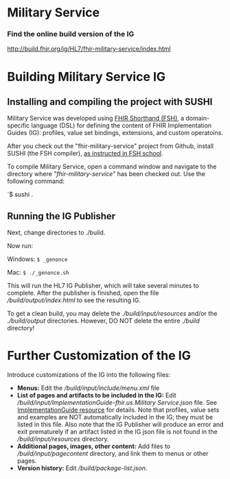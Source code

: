 # Military Service 

### Find the online build version of the IG

http://build.fhir.org/ig/HL7/fhir-military-service/index.html


# Building Military Service IG

## Installing and compiling the project with SUSHI

Military Service was developed using [FHIR Shorthand (FSH)](http://build.fhir.org/ig/HL7/fhir-shorthand/), a domain-specific language (DSL) for defining the content of FHIR Implementation Guides (IG): profiles, value set bindings, extensions, and custom operatoins.

After you check out the "fhir-military-service" project from Github, install SUSHI (the FSH compiler), [as instructed in FSH school](https://fshschool.org/quickstart/). 

To compile Military Service, open a command window and navigate to the directory where *"fhir-military-service"* has been checked out. 
Use the following command:

`$ sushi .

## Running the IG Publisher

Next, change directories to ./build. 

Now run:

Windows:   `$ _genonce`

Mac:   `$ ./_genonce.sh`

This will run the HL7 IG Publisher, which will take several minutes to complete. After the publisher is finished, open the file _/build/output/index.html_ to see the resulting IG.

To get a clean build, you may delete the _./build/input/resources_ and/or the _./build/output_ directories. However, DO NOT delete the entire _./build_ directory!


# Further Customization of the IG

Introduce customizations of the IG into the following files:

* **Menus:** Edit the _/build/input/include/menu.xml_ file
* **List of pages and artifacts to be included in the IG:** Edit _/build/input/ImplementationGuide-fhir.us.Military Service.json_ file. See [ImplementationGuide resource](https://www.hl7.org/fhir/implementationguide.html) for details. Note that profiles, value sets and examples are NOT automatically included in the IG; they must be listed in this file. Also note that the IG Publisher will produce an error and exit prematurely if an artifact listed in the IG json file is not found in the _/build/input/resources_ directory.
* **Additional pages, images, other content:** Add files to _/build/input/pagecontent_ directory, and link them to menus or other pages.
* **Version history:** Edit _/build/package-list.json_.

